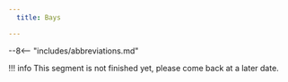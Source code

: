 ```yaml
---
  title: Bays

---
```


--8<-- "includes/abbreviations.md"

!!! info
    This segment is not finished yet, please come back at a later date.